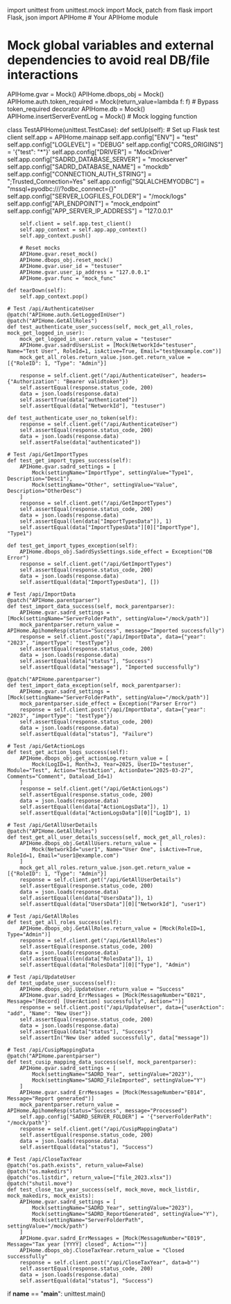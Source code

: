import unittest
from unittest.mock import Mock, patch
from flask import Flask, json
import APIHome  # Your APIHome module

# Mock global variables and external dependencies to avoid real DB/file interactions
APIHome.gvar = Mock()
APIHome.dbops_obj = Mock()
APIHome.auth.token_required = Mock(return_value=lambda f: f)  # Bypass token_required decorator
APIHome.db = Mock()
APIHome.insertServerEventLog = Mock()  # Mock logging function

class TestAPIHome(unittest.TestCase):
    def setUp(self):
        # Set up Flask test client
        self.app = APIHome.mainapp
        self.app.config["ENV"] = "test"
        self.app.config["LOGLEVEL"] = "DEBUG"
        self.app.config["CORS_ORIGINS"] = '{"test": "*"}'
        self.app.config["DRIVER"] = "MockDriver"
        self.app.config["SADRD_DATABASE_SERVER"] = "mockserver"
        self.app.config["SADRD_DATABASE_NAME"] = "mockdb"
        self.app.config["CONNECTION_AUTH_STRING"] = ";Trusted_Connection=Yes"
        self.app.config["SQLALCHEMYODBC"] = "mssql+pyodbc:///?odbc_connect={}"
        self.app.config["SERVER_LOGFILES_FOLDER"] = "/mock/logs"
        self.app.config["API_ENDPOINT"] = "mock_endpoint"
        self.app.config["APP_SERVER_IP_ADDRESS"] = "127.0.0.1"
        
        self.client = self.app.test_client()
        self.app_context = self.app.app_context()
        self.app_context.push()

        # Reset mocks
        APIHome.gvar.reset_mock()
        APIHome.dbops_obj.reset_mock()
        APIHome.gvar.user_id = "testuser"
        APIHome.gvar.user_ip_address = "127.0.0.1"
        APIHome.gvar.func = "mock_func"

    def tearDown(self):
        self.app_context.pop()

    # Test /api/AuthenticateUser
    @patch("APIHome.auth.GetLoggedInUser")
    @patch("APIHome.GetAllRoles")
    def test_authenticate_user_success(self, mock_get_all_roles, mock_get_logged_in_user):
        mock_get_logged_in_user.return_value = "testuser"
        APIHome.gvar.sadrdUsersList = [Mock(NetworkId="testuser", Name="Test User", RoleId=1, isActive=True, Email="test@example.com")]
        mock_get_all_roles.return_value.json.get.return_value = [{"RoleID": 1, "Type": "Admin"}]
        
        response = self.client.get("/api/AuthenticateUser", headers={"Authorization": "Bearer validtoken"})
        self.assertEqual(response.status_code, 200)
        data = json.loads(response.data)
        self.assertTrue(data["authenticated"])
        self.assertEqual(data["NetworkId"], "testuser")

    def test_authenticate_user_no_token(self):
        response = self.client.get("/api/AuthenticateUser")
        self.assertEqual(response.status_code, 200)
        data = json.loads(response.data)
        self.assertFalse(data["authenticated"])

    # Test /api/GetImportTypes
    def test_get_import_types_success(self):
        APIHome.gvar.sadrd_settings = [
            Mock(settingName="ImportType", settingValue="Type1", Description="Desc1"),
            Mock(settingName="Other", settingValue="Value", Description="OtherDesc")
        ]
        response = self.client.get("/api/GetImportTypes")
        self.assertEqual(response.status_code, 200)
        data = json.loads(response.data)
        self.assertEqual(len(data["ImportTypesData"]), 1)
        self.assertEqual(data["ImportTypesData"][0]["ImportType"], "Type1")

    def test_get_import_types_exception(self):
        APIHome.dbops_obj.SadrdSysSettings.side_effect = Exception("DB Error")
        response = self.client.get("/api/GetImportTypes")
        self.assertEqual(response.status_code, 200)
        data = json.loads(response.data)
        self.assertEqual(data["ImportTypesData"], [])

    # Test /api/ImportData
    @patch("APIHome.parentparser")
    def test_import_data_success(self, mock_parentparser):
        APIHome.gvar.sadrd_settings = [Mock(settingName="ServerFolderPath", settingValue="/mock/path")]
        mock_parentparser.return_value = APIHome.ApihomeResp(status="Success", message="Imported successfully")
        response = self.client.post("/api/ImportData", data={"year": "2023", "importType": "testType"})
        self.assertEqual(response.status_code, 200)
        data = json.loads(response.data)
        self.assertEqual(data["status"], "Success")
        self.assertEqual(data["message"], "Imported successfully")

    @patch("APIHome.parentparser")
    def test_import_data_exception(self, mock_parentparser):
        APIHome.gvar.sadrd_settings = [Mock(settingName="ServerFolderPath", settingValue="/mock/path")]
        mock_parentparser.side_effect = Exception("Parser Error")
        response = self.client.post("/api/ImportData", data={"year": "2023", "importType": "testType"})
        self.assertEqual(response.status_code, 200)
        data = json.loads(response.data)
        self.assertEqual(data["status"], "Failure")

    # Test /api/GetActionLogs
    def test_get_action_logs_success(self):
        APIHome.dbops_obj.get_actionLog.return_value = [
            Mock(LogID=1, Month=3, Year=2025, UserID="testuser", Module="Test", Action="TestAction", ActionDate="2025-03-27", Comments="Comment", Dataload_Id=1)
        ]
        response = self.client.get("/api/GetActionLogs")
        self.assertEqual(response.status_code, 200)
        data = json.loads(response.data)
        self.assertEqual(len(data["ActionLogsData"]), 1)
        self.assertEqual(data["ActionLogsData"][0]["LogID"], 1)

    # Test /api/GetAllUserDetails
    @patch("APIHome.GetAllRoles")
    def test_get_all_user_details_success(self, mock_get_all_roles):
        APIHome.dbops_obj.GetAllUsers.return_value = [
            Mock(NetworkId="user1", Name="User One", isActive=True, RoleId=1, Email="user1@example.com")
        ]
        mock_get_all_roles.return_value.json.get.return_value = [{"RoleID": 1, "Type": "Admin"}]
        response = self.client.get("/api/GetAllUserDetails")
        self.assertEqual(response.status_code, 200)
        data = json.loads(response.data)
        self.assertEqual(len(data["UsersData"]), 1)
        self.assertEqual(data["UsersData"][0]["NetworkId"], "user1")

    # Test /api/GetAllRoles
    def test_get_all_roles_success(self):
        APIHome.dbops_obj.GetAllRoles.return_value = [Mock(RoleID=1, Type="Admin")]
        response = self.client.get("/api/GetAllRoles")
        self.assertEqual(response.status_code, 200)
        data = json.loads(response.data)
        self.assertEqual(len(data["RolesData"]), 1)
        self.assertEqual(data["RolesData"][0]["Type"], "Admin")

    # Test /api/UpdateUser
    def test_update_user_success(self):
        APIHome.dbops_obj.UpdateUser.return_value = "Success"
        APIHome.gvar.sadrd_ErrMessages = [Mock(MessageNumber="E021", Message="[Record] [UserAction] successfully", Action="")]
        response = self.client.post("/api/UpdateUser", data={"userAction": "add", "Name": "New User"})
        self.assertEqual(response.status_code, 200)
        data = json.loads(response.data)
        self.assertEqual(data["status"], "Success")
        self.assertIn("New User added successfully", data["message"])

    # Test /api/CusipMappingData
    @patch("APIHome.parentparser")
    def test_cusip_mapping_data_success(self, mock_parentparser):
        APIHome.gvar.sadrd_settings = [
            Mock(settingName="SADRD_Year", settingValue="2023"),
            Mock(settingName="SADRD_FileImported", settingValue="Y")
        ]
        APIHome.gvar.sadrd_ErrMessages = [Mock(MessageNumber="E014", Message="Report generated")]
        mock_parentparser.return_value = APIHome.ApihomeResp(status="Success", message="Processed")
        self.app.config["SADRD_SERVER_FOLDER"] = '{"serverFolderPath": "/mock/path"}'
        response = self.client.get("/api/CusipMappingData")
        self.assertEqual(response.status_code, 200)
        data = json.loads(response.data)
        self.assertEqual(data["status"], "Success")

    # Test /api/CloseTaxYear
    @patch("os.path.exists", return_value=False)
    @patch("os.makedirs")
    @patch("os.listdir", return_value=["file_2023.xlsx"])
    @patch("shutil.move")
    def test_close_tax_year_success(self, mock_move, mock_listdir, mock_makedirs, mock_exists):
        APIHome.gvar.sadrd_settings = [
            Mock(settingName="SADRD_Year", settingValue="2023"),
            Mock(settingName="SADRD_ReportGenerated", settingValue="Y"),
            Mock(settingName="ServerFolderPath", settingValue="/mock/path")
        ]
        APIHome.gvar.sadrd_ErrMessages = [Mock(MessageNumber="E019", Message="Tax year [YYYY] closed", Action="")]
        APIHome.dbops_obj.CloseTaxYear.return_value = "Closed successfully"
        response = self.client.post("/api/CloseTaxYear", data=b"")
        self.assertEqual(response.status_code, 200)
        data = json.loads(response.data)
        self.assertEqual(data["status"], "Success")

if __name__ == "__main__":
    unittest.main()
